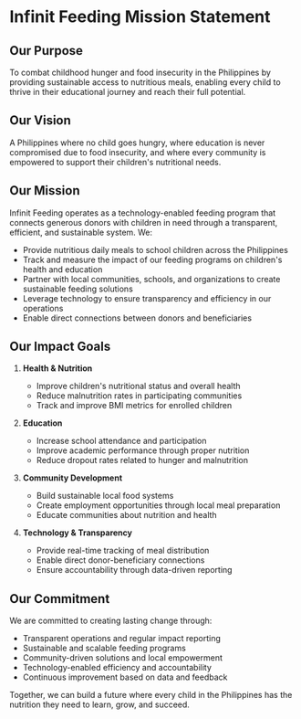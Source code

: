 # Infinit Feeding Mission Statement

## Our Purpose
To combat childhood hunger and food insecurity in the Philippines by providing sustainable access to nutritious meals, enabling every child to thrive in their educational journey and reach their full potential.

## Our Vision
A Philippines where no child goes hungry, where education is never compromised due to food insecurity, and where every community is empowered to support their children's nutritional needs.

## Our Mission
Infinit Feeding operates as a technology-enabled feeding program that connects generous donors with children in need through a transparent, efficient, and sustainable system. We:

- Provide nutritious daily meals to school children across the Philippines
- Track and measure the impact of our feeding programs on children's health and education
- Partner with local communities, schools, and organizations to create sustainable feeding solutions
- Leverage technology to ensure transparency and efficiency in our operations
- Enable direct connections between donors and beneficiaries

## Our Impact Goals

1. **Health & Nutrition**
   - Improve children's nutritional status and overall health
   - Reduce malnutrition rates in participating communities
   - Track and improve BMI metrics for enrolled children

2. **Education**
   - Increase school attendance and participation
   - Improve academic performance through proper nutrition
   - Reduce dropout rates related to hunger and malnutrition

3. **Community Development**
   - Build sustainable local food systems
   - Create employment opportunities through local meal preparation
   - Educate communities about nutrition and health

4. **Technology & Transparency**
   - Provide real-time tracking of meal distribution
   - Enable direct donor-beneficiary connections
   - Ensure accountability through data-driven reporting

## Our Commitment
We are committed to creating lasting change through:
- Transparent operations and regular impact reporting
- Sustainable and scalable feeding programs
- Community-driven solutions and local empowerment
- Technology-enabled efficiency and accountability
- Continuous improvement based on data and feedback

Together, we can build a future where every child in the Philippines has the nutrition they need to learn, grow, and succeed. 